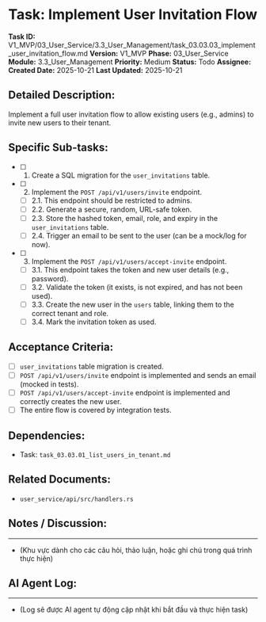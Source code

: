 # Task: Implement User Invitation Flow

**Task ID:** V1_MVP/03_User_Service/3.3_User_Management/task_03.03.03_implement_user_invitation_flow.md
**Version:** V1_MVP
**Phase:** 03_User_Service
**Module:** 3.3_User_Management
**Priority:** Medium
**Status:** Todo
**Assignee:** 
**Created Date:** 2025-10-21
**Last Updated:** 2025-10-21

## Detailed Description:
Implement a full user invitation flow to allow existing users (e.g., admins) to invite new users to their tenant.

## Specific Sub-tasks:
- [ ] 1. Create a SQL migration for the `user_invitations` table.
- [ ] 2. Implement the `POST /api/v1/users/invite` endpoint.
    - [ ] 2.1. This endpoint should be restricted to admins.
    - [ ] 2.2. Generate a secure, random, URL-safe token.
    - [ ] 2.3. Store the hashed token, email, role, and expiry in the `user_invitations` table.
    - [ ] 2.4. Trigger an email to be sent to the user (can be a mock/log for now).
- [ ] 3. Implement the `POST /api/v1/users/accept-invite` endpoint.
    - [ ] 3.1. This endpoint takes the token and new user details (e.g., password).
    - [ ] 3.2. Validate the token (it exists, is not expired, and has not been used).
    - [ ] 3.3. Create the new user in the `users` table, linking them to the correct tenant and role.
    - [ ] 3.4. Mark the invitation token as used.

## Acceptance Criteria:
- [ ] `user_invitations` table migration is created.
- [ ] `POST /api/v1/users/invite` endpoint is implemented and sends an email (mocked in tests).
- [ ] `POST /api/v1/users/accept-invite` endpoint is implemented and correctly creates the new user.
- [ ] The entire flow is covered by integration tests.

## Dependencies:
*   Task: `task_03.03.01_list_users_in_tenant.md`

## Related Documents:
*   `user_service/api/src/handlers.rs`

## Notes / Discussion:
---
*   (Khu vực dành cho các câu hỏi, thảo luận, hoặc ghi chú trong quá trình thực hiện)

## AI Agent Log:
---
*   (Log sẽ được AI agent tự động cập nhật khi bắt đầu và thực hiện task)
